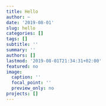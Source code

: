```yaml
---
title: Hello
author: ~
date: '2019-08-01'
slug: hello
categories: []
tags: []
subtitle: ''
summary: ''
authors: []
lastmod: '2019-08-01T21:34:31+02:00'
featured: no
image:
  caption: ''
  focal_point: ''
  preview_only: no
projects: []
---
```

